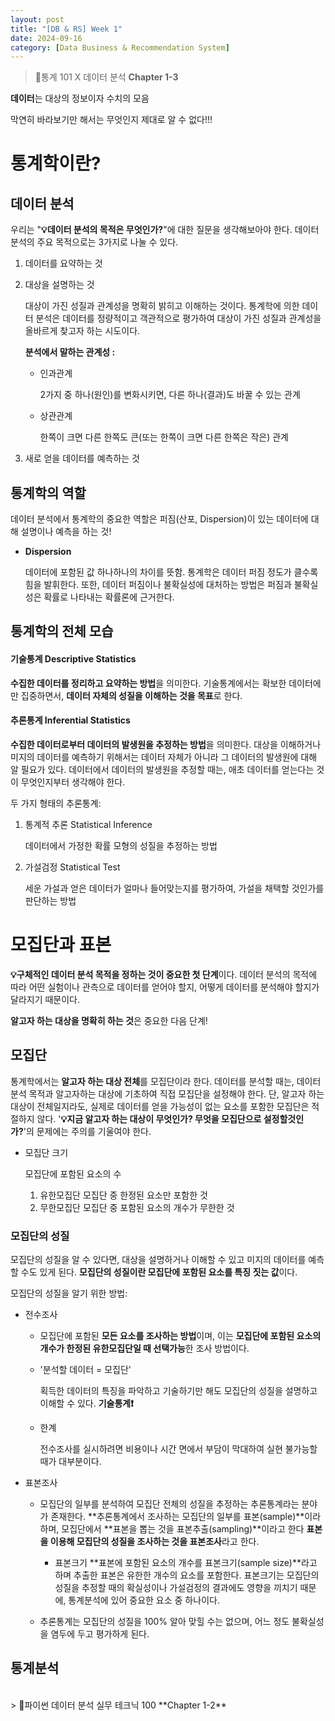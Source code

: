 ```yaml
---
layout: post
title: "[DB & RS] Week 1"
date: 2024-09-16
category: [Data Business & Recommendation System]
---
```


> 📌통계 101 X 데이터 분석 **Chapter 1-3**

**데이터**는 대상의 정보이자 수치의 모음

막연히 바라보기만 해서는 무엇인지 제대로 알 수 없다!!!

# 통계학이란?

## 데이터 분석

우리는 "**💡데이터 분석의 목적은 무엇인가?**"에 대한 질문을 생각해보아야 한다. 데이터 분석의 주요 목적으로는 3가지로 나눌 수 있다.

1. 데이터를 요약하는 것
2. 대상을 설명하는 것

   대상이 가진 성질과 관계성을 명확히 밝히고 이해하는 것이다. 통계학에 의한 데이터 분석은 데이터를 정량적이고 객관적으로 평가하여 대상이 가진 성질과 관계성을 올바르게 찾고자 하는 시도이다.

   **분석에서 말하는 관계성 :**

   - 인과관계

     2가지 중 하나(원인)를 변화시키면, 다른 하나(결과)도 바꿀 수 있는 관계

   - 상관관계

     한쪽이 크면 다른 한쪽도 큰(또는 한쪽이 크면 다른 한쪽은 작은) 관계

3. 새로 얻을 데이터를 예측하는 것

## 통계학의 역할

데이터 분석에서 통계학의 중요한 역할은 퍼짐(산포, Dispersion)이 있는 데이터에 대해 설명이나 예측을 하는 것!

- **Dispersion**

  데이터에 포함된 값 하나하나의 차이를 뜻함.
  통계학은 데이터 퍼짐 정도가 클수록 힘을 발휘한다. 또한, 데이터 퍼짐이나 불확실성에 대처하는 방법은 퍼짐과 불확실성은 확률로 나타내는 확률론에 근거한다.

## 통계학의 전체 모습

#### 기술통계 Descriptive Statistics

**수집한 데이터를 정리하고 요약하는 방법**을 의미한다. 기술통계에서는 확보한 데이터에만 집중하면서, **데이터 자체의 성질을 이해하는 것을 목표**로 한다.

#### 추론통계 Inferential Statistics

**수집한 데이터로부터 데이터의 발생원을 추정하는 방법**을 의미한다. 대상을 이해하거나 미지의 데이터를 예측하기 위해서는 데이터 자체가 아니라 그 데이터의 발생원에 대해 알 필요가 있다. 데이터에서 데이터의 발생원을 추정할 때는, 애초 데이터를 얻는다는 것이 무엇인지부터 생각해야 한다.

두 가지 형태의 추론통계:

1. 통계적 추론 Statistical Inference

   데이터에서 가정한 확률 모형의 성질을 추정하는 방법

2. 가설검정 Statistical Test

   세운 가설과 얻은 데이터가 얼마나 들어맞는지를 평가하여, 가설을 채택할 것인가를 판단하는 방법

# 모집단과 표본

**💡구체적인 데이터 분석 목적을 정하는 것이 중요한 첫 단계**이다. 데이터 분석의 목적에 따라 어떤 실험이나 관측으로 데이터를 얻어야 할지, 어떻게 데이터를 분석해야 할지가 달라지기 때문이다.

**알고자 하는 대상을 명확히 하는 것**은 중요한 다음 단계!

## 모집단

통계학에서는 **알고자 하는 대상 전체**를 모집단이라 한다. 데이터를 분석할 때는, 데이터 분석 목적과 알고자하는 대상에 기초하여 직접 모집단을 설정해야 한다. 단, 알고자 하는 대상이 전체일지라도, 실제로 데이터를 얻을 가능성이 없는 요소를 포함한 모집단은 적절하지 않다. '**💡지금 알고자 하는 대상이 무엇인가? 무엇을 모집단으로 설정할것인가?**'의 문제에는 주의를 기울여야 한다.

- 모집단 크기

  모집단에 포함된 요소의 수

  1. 유한모집단
     모집단 중 한정된 요소만 포함한 것
  2. 무한모집단
     모집단 중 포함된 요소의 개수가 무한한 것

### 모집단의 성질

모집단의 성질을 알 수 있다면, 대상을 설명하거나 이해할 수 있고 미지의 데이터를 예측할 수도 있게 된다. **모집단의 성질이란 모집단에 포함된 요소를 특징 짓는 값**이다.

모집단의 성질을 알기 위한 방법:

- 전수조사

  - 모집단에 포함된 **모든 요소를 조사하는 방법**이며, 이는 **모집단에 포함된 요소의 개수가 한정된 유한모집단일 때 선택가능**한 조사 방법이다.

  - '분석할 데이터 = 모집단'

    획득한 데이터의 특징을 파악하고 기술하기만 해도 모집단의 성질을 설명하고 이해할 수 있다. **기술통계❗**

  - 한계

    전수조사를 실시하려면 비용이나 시간 면에서 부담이 막대하여 실현 불가능할 때가 대부분이다.

- 표본조사

  - 모집단의 일부를 분석하여 모집단 전체의 성질을 추정하는 추론통계라는 분야가 존재한다. **추론통계에서 조사하는 모집단의 일부를 표본(sample)**이라 하며, 모집단에서 **표본을 뽑는 것을 표본추출(sampling)**이라고 한다 **표본을 이용해 모집단의 성질을 조사하는 것을 표본조사**라고 한다.

    - 표본크기
      **표본에 포함된 요소의 개수를 표본크기(sample size)**라고 하며 추출한 표본은 유한한 개수의 요소를 포함한다. 표본크기는 모집단의 성질을 추정할 때의 확실성이나 가설검정의 결과에도 영향을 끼치기 때문에, 통계분석에 있어 중요한 요소 중 하나이다.

  - 추론통계는 모집단의 성질을 100% 알아 맞힐 수는 없으며, 어느 정도 불확실성을 염두에 두고 평가하게 된다.

## 통계분석

<br/>
> 📌파이썬 데이터 분석 실무 테크닉 100 **Chapter 1-2**

